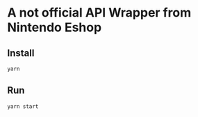 
# A not official API Wrapper from Nintendo Eshop


## Install
```sh
yarn
```

## Run
```sh
yarn start
```